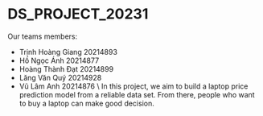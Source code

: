 # DS_PROJECT_20231
Our teams members:
  - Trịnh Hoàng Giang 20214893
  - Hồ Ngọc Ánh 20214877
  - Hoàng Thành Đạt 20214899
  - Lăng Văn Quý 20214928
  - Vũ Lâm Anh 20214876 \\
In this project, we aim to build a laptop price prediction model from a reliable data set. From there, people who want to buy a laptop can make good decision.

   
